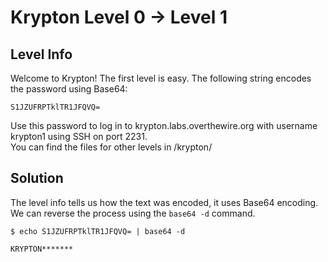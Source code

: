 # Krypton Level 0 → Level 1

## Level Info

Welcome to Krypton! The first level is easy. The following string encodes the password using Base64:

```
S1JZUFRPTklTR1JFQVQ=
```

Use this password to log in to krypton.labs.overthewire.org with username krypton1 using SSH on port 2231.  
You can find the files for other levels in /krypton/


## Solution

The level info tells us how the text was encoded, it uses Base64 encoding.  
We can reverse the process using the `base64 -d` command.

```console
$ echo S1JZUFRPTklTR1JFQVQ= | base64 -d

KRYPTON*******
```